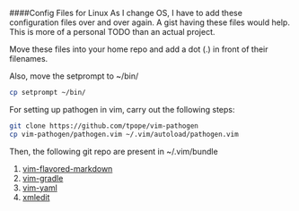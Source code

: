 ####Config Files for Linux
As I change OS, I have to add these configuration files over and over again. A
gist having these files would help. This is more of a personal TODO than an
actual project.

Move these files into your home repo and add a dot (.) in front of their
filenames.

Also, move the setprompt to ~/bin/

```bash
cp setprompt ~/bin/
```

For setting up pathogen in vim, carry out the following steps:

```bash
git clone https://github.com/tpope/vim-pathogen
cp vim-pathogen/pathogen.vim ~/.vim/autoload/pathogen.vim
```

Then, the following git repo are present in ~/.vim/bundle

1. [vim-flavored-markdown](https://github.com/jtratner/vim-flavored-markdown.git)
2. [vim-gradle](https://github.com/tfnico/vim-gradle)
3. [vim-yaml](https://github.com/stephpy/vim-yaml.git)
4. [xmledit](https://github.com/sukima/xmledit.git)
